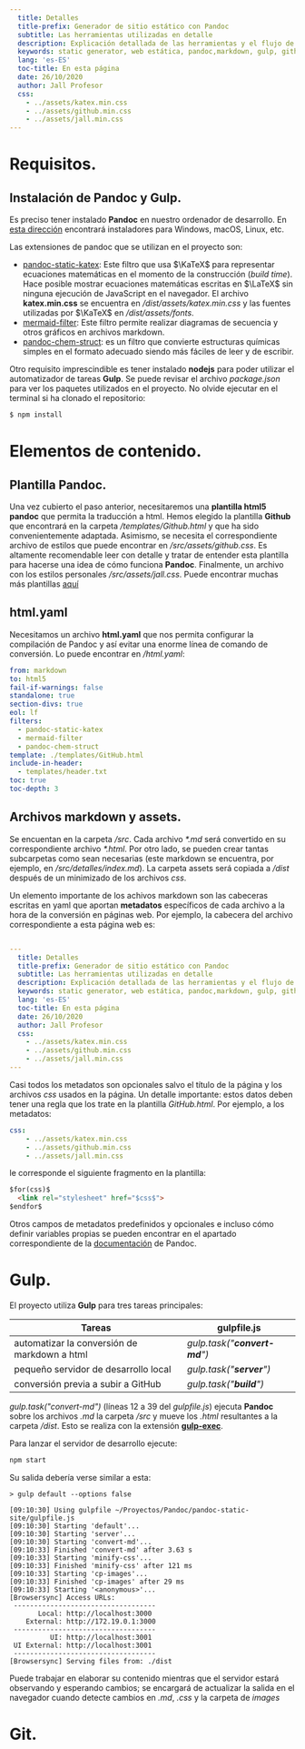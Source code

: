 ```yaml
---
  title: Detalles
  title-prefix: Generador de sitio estático con Pandoc
  subtitle: Las herramientas utilizadas en detalle
  description: Explicación detallada de las herramientas y el flujo de trabajo de este generador de contenido estático
  keywords: static generator, web estática, pandoc,markdown, gulp, github pages, katex, mermaid
  lang: 'es-ES'
  toc-title: En esta página
  date: 26/10/2020
  author: Jall Profesor
  css:
    - ../assets/katex.min.css
    - ../assets/github.min.css
    - ../assets/jall.min.css
---
```


# Requisitos.

## Instalación de Pandoc y Gulp.

Es preciso tener instalado **Pandoc** en nuestro ordenador de desarrollo. En [esta dirección](https://pandoc.org/installing.html) encontrará instaladores para Windows, macOS, Linux, etc.

Las extensiones de pandoc que se utilizan en el proyecto son:

- [pandoc-static-katex](https://pypi.org/project/pandoc_static_katex/): Este filtro que usa $\KaTeX$ para representar ecuaciones matemáticas en el momento de la construcción (*build time*). Hace posible mostrar ecuaciones matemáticas escritas en $\LaTeX$ sin ninguna ejecución de JavaScript en el navegador. El archivo **katex.min.css** se encuentra en */dist/assets/katex.min.css* y las fuentes utilizadas por $\KaTeX$ en */dist/assets/fonts*.
- [mermaid-filter](https://github.com/raghur/mermaid-filter): Este filtro permite realizar diagramas de secuencia y otros gráficos en archivos markdown.
- [pandoc-chem-struct](https://github.com/scotthartley/pandoc-chem-struct): es un filtro que convierte estructuras químicas simples en el formato adecuado siendo más fáciles de leer y de escribir.

Otro requisito imprescindible es tener instalado **nodejs** para poder utilizar el automatizador de tareas **Gulp**. Se puede revisar el archivo *package.json* para ver los paquetes utilizados en el proyecto. No olvide ejecutar en el terminal si ha clonado el repositorio:

```bash
$ npm install
```

# Elementos de contenido.

## Plantilla Pandoc.

Una vez cubierto el paso anterior, necesitaremos una **plantilla html5 pandoc**  que permita la traducción a html. Hemos elegido la plantilla **Github** que encontrará en la carpeta */templates/Github.html* y que ha sido convenientemente adaptada. Asimismo, se necesita el correspondiente archivo de estilos que puede encontrar en */src/assets/github.css*. Es altamente recomendable leer con detalle y tratar de entender esta plantilla para hacerse una idea de cómo funciona **Pandoc**. Finalmente, un archivo con los estilos personales */src/assets/jall.css*. Puede encontrar muchas más plantillas [aquí](https://github.com/topics/pandoc-template)


## html.yaml

Necesitamos un archivo **html.yaml** que nos permita configurar la compilación de Pandoc y así evitar una enorme línea de comando de conversión. Lo puede encontrar en */html.yaml*:
```yaml
from: markdown
to: html5
fail-if-warnings: false
standalone: true
section-divs: true
eol: lf
filters:
  - pandoc-static-katex
  - mermaid-filter
  - pandoc-chem-struct
template: ./templates/GitHub.html
include-in-header:
  - templates/header.txt
toc: true
toc-depth: 3

```

## Archivos markdown y assets.

Se encuentan en la carpeta */src*. Cada archivo *\*.md* será convertido en su correspondiente archivo *\*.html*. Por otro lado, se pueden crear tantas subcarpetas como sean necesarias (este markdown se encuentra, por ejemplo, en */src/detalles/index.md*). La carpeta assets será copiada a */dist* después de un minimizado de los archivos *css*.

Un elemento importante de los achivos markdown son las cabeceras escritas en yaml que aportan **metadatos** específicos de cada archivo a la hora de la conversión en páginas web. Por ejemplo, la cabecera del archivo correspondiente a esta página web es:

```yaml

---
  title: Detalles
  title-prefix: Generador de sitio estático con Pandoc
  subtitle: Las herramientas utilizadas en detalle
  description: Explicación detallada de las herramientas y el flujo de trabajo de este generador de contenido estático
  keywords: static generator, web estática, pandoc,markdown, gulp, github pages, katex, mermaid
  lang: 'es-ES'
  toc-title: En esta página
  date: 26/10/2020
  author: Jall Profesor
  css:
    - ../assets/katex.min.css
    - ../assets/github.min.css
    - ../assets/jall.min.css
---
```

Casi todos los metadatos son opcionales salvo el título de la página y los archivos *css* usados en la página.
Un detalle importante: estos datos deben tener una regla que los trate en la plantilla *GitHub.html*. Por ejemplo, a los metadatos:
```yaml
css:
    - ../assets/katex.min.css
    - ../assets/github.min.css
    - ../assets/jall.min.css
```
le corresponde el siguiente fragmento en la plantilla:
```html
$for(css)$
  <link rel="stylesheet" href="$css$">
$endfor$
```

Otros campos de metadatos predefinidos y opcionales e incluso cómo definir variables propias se pueden encontrar en el apartado correspondiente de la [documentación](https://pandoc.org/MANUAL.html) de Pandoc.

# Gulp.

El proyecto utiliza **Gulp** para tres tareas principales:

| Tareas | gulpfile.js|
|----|----|
|automatizar la conversión de markdown a html|*gulp.task("**convert-md**")*|
|pequeño servidor de desarrollo local|*gulp.task("**server**")*|
|conversión previa a subir a GitHub| *gulp.task("**build**")*|

*gulp.task("convert-md")* (líneas 12 a 39 del *gulpfile.js*) ejecuta **Pandoc** sobre los archivos *.md* la carpeta */src* y mueve los *.html* resultantes a la carpeta */dist*. Esto se realiza con la extensión [**gulp-exec**](https://github.com/robrich/gulp-exec).

Para lanzar el servidor de desarrollo ejecute:

```bash
npm start
```
Su salida debería verse similar a esta:

```
> gulp default --options false

[09:10:30] Using gulpfile ~/Proyectos/Pandoc/pandoc-static-site/gulpfile.js
[09:10:30] Starting 'default'...
[09:10:30] Starting 'server'...
[09:10:30] Starting 'convert-md'...
[09:10:33] Finished 'convert-md' after 3.63 s
[09:10:33] Starting 'minify-css'...
[09:10:33] Finished 'minify-css' after 121 ms
[09:10:33] Starting 'cp-images'...
[09:10:33] Finished 'cp-images' after 29 ms
[09:10:33] Starting '<anonymous>'...
[Browsersync] Access URLs:
 -----------------------------------
       Local: http://localhost:3000
    External: http://172.19.0.1:3000
 -----------------------------------
          UI: http://localhost:3001
 UI External: http://localhost:3001
 -----------------------------------
[Browsersync] Serving files from: ./dist
```
Puede trabajar en elaborar su contenido mientras que el servidor estará observando y esperando cambios; se encargará de actualizar la salida en el navegador cuando detecte cambios en *.md*, *.css* y la carpeta de *images*

# Git.
